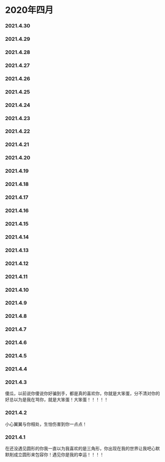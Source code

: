 # 2020年四月


### 2021.4.30 
### 2021.4.29 
### 2021.4.28 
### 2021.4.27
### 2021.4.26 
### 2021.4.25 
### 2021.4.24 
### 2021.4.23 
### 2021.4.22 
### 2021.4.21 
### 2021.4.20 
### 2021.4.19 
### 2021.4.18
### 2021.4.17  
### 2021.4.16
### 2021.4.15
### 2021.4.14
### 2021.4.13
### 2021.4.12
### 2021.4.11
### 2021.4.10
### 2021.4.9
### 2021.4.8
### 2021.4.7
### 2021.4.6
### 2021.4.5
### 2021.4.4
### 2021.4.3
傻瓜，以前说你傻说你好骗到手，都是真的喜欢你，你就是大笨蛋，分不清对你的好总以为是我在骂你，就是大笨蛋！大笨蛋！！！！！
### 2021.4.2
小心翼翼与你相处，生怕伤害到你一点点！
### 2021.4.1
在还没遇见圆形的你我一直以为我喜欢的是三角形，你出现在我的世界让我吧心默默削成立圆形来包容你！遇见你是我的幸运！！！！
